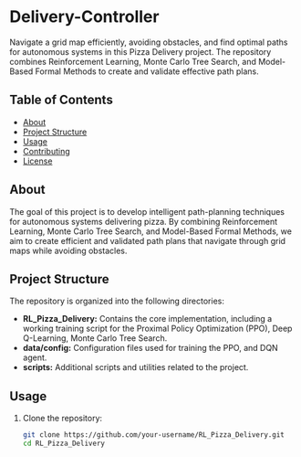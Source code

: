 # Delivery-Controller

Navigate a grid map efficiently, avoiding obstacles, and find optimal paths for autonomous systems in this Pizza Delivery project. The repository combines Reinforcement Learning, Monte Carlo Tree Search, and Model-Based Formal Methods to create and validate effective path plans.

## Table of Contents

- [About](#about)
- [Project Structure](#project-structure)
- [Usage](#usage)
- [Contributing](#contributing)
- [License](#license)

## About

The goal of this project is to develop intelligent path-planning techniques for autonomous systems delivering pizza. By combining Reinforcement Learning, Monte Carlo Tree Search, and Model-Based Formal Methods, we aim to create efficient and validated path plans that navigate through grid maps while avoiding obstacles.

## Project Structure

The repository is organized into the following directories:

- **RL_Pizza_Delivery:** Contains the core implementation, including a working training script for the Proximal Policy Optimization (PPO), Deep Q-Learning, Monte Carlo Tree Search.
- **data/config:** Configuration files used for training the PPO, and DQN agent.
- **scripts:** Additional scripts and utilities related to the project.

## Usage

1. Clone the repository:

   ```bash
   git clone https://github.com/your-username/RL_Pizza_Delivery.git
   cd RL_Pizza_Delivery
